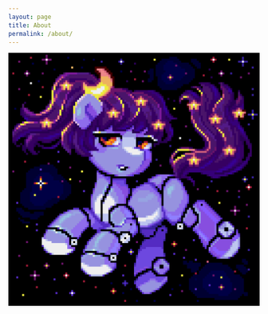 ```yaml
---
layout: page
title: About
permalink: /about/
---
```


![yonaka](/assets/images/characters/yonaka-space.gif)
